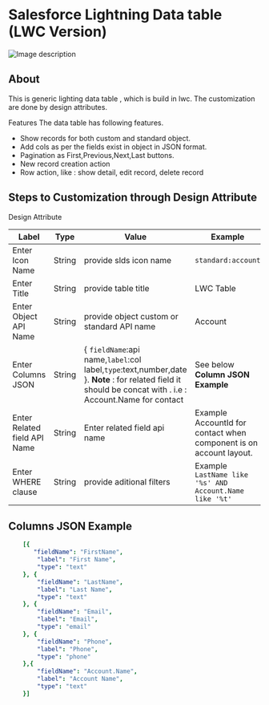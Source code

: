 # Salesforce Lightning Data table (LWC Version) 

![Image description](https://github.com/Sarveshgithub/sfdc-lwc-lightning-datatable/blob/master/lwc-datatable.PNG?raw=true)

## About

This is generic lighting data table , which is build in lwc.
The customization are done by design attributes.

Features
The data table has following features.
- Show records for both custom and standard object.
- Add cols as per the fields exist in object in JSON format.
- Pagination as First,Previous,Next,Last buttons.
- New record creation action
- Row action, like : show detail, edit record, delete record

## Steps to Customization through Design Attribute
Design Attribute

| Label           | Type       | Value                        | Example             |
|-----------------|------------|------------------------------|---------------------|
| Enter Icon Name  | String     | provide slds icon name  |  `standard:account` |
| Enter Title      | String     | provide table title |  LWC Table               |
| Enter Object API Name | String| provide object custom or standard API name|  Account |
| Enter Columns JSON | String | { `fieldName`:api name,`label`:col label,`type`:text,number,date }. **Note** : for related field it should be concat with . i.e : Account.Name for contact | See below **Column JSON Example**
Enter Related field API Name| String | Enter related field api name | Example AccountId for contact when component is on account layout.
Enter WHERE clause | String | provide aditional filters | Example `LastName like '%s' AND Account.Name like '%t'`

## Columns JSON Example
``` yaml 
    [{ 
       "fieldName": "FirstName",
        "label": "First Name",
        "type": "text"
    }, {
        "fieldName": "LastName",
        "label": "Last Name",
        "type": "text"
    }, {
        "fieldName": "Email",
        "label": "Email",
        "type": "email"
    }, {
        "fieldName": "Phone",
        "label": "Phone",
        "type": "phone"
    },{
        "fieldName": "Account.Name",
        "label": "Account Name",
        "type": "text"
    }]
```
